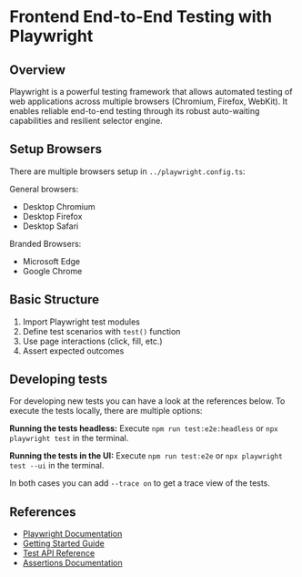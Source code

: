 # Frontend End-to-End Testing with Playwright

## Overview

Playwright is a powerful testing framework that allows automated testing of web applications across multiple browsers (Chromium, Firefox, WebKit). It enables reliable end-to-end testing through its robust auto-waiting capabilities and resilient selector engine.

## Setup Browsers

There are multiple browsers setup in `../playwright.config.ts`:

General browsers:

- Desktop Chromium
- Desktop Firefox
- Desktop Safari

Branded Browsers:

- Microsoft Edge
- Google Chrome

## Basic Structure

1. Import Playwright test modules
2. Define test scenarios with `test()` function
3. Use page interactions (click, fill, etc.)
4. Assert expected outcomes

## Developing tests

For developing new tests you can have a look at the references below. To execute the tests locally, there are multiple options:

**Running the tests headless:**
Execute `npm run test:e2e:headless` or `npx playwright test` in the terminal.

**Running the tests in the UI:**
Execute `npm run test:e2e` or `npx playwright test --ui` in the terminal.

In both cases you can add `--trace on` to get a trace view of the tests.

## References

- [Playwright Documentation](https://playwright.dev/docs/intro)
- [Getting Started Guide](https://playwright.dev/docs/getting-started-intro)
- [Test API Reference](https://playwright.dev/docs/api/class-test)
- [Assertions Documentation](https://playwright.dev/docs/assertions)
